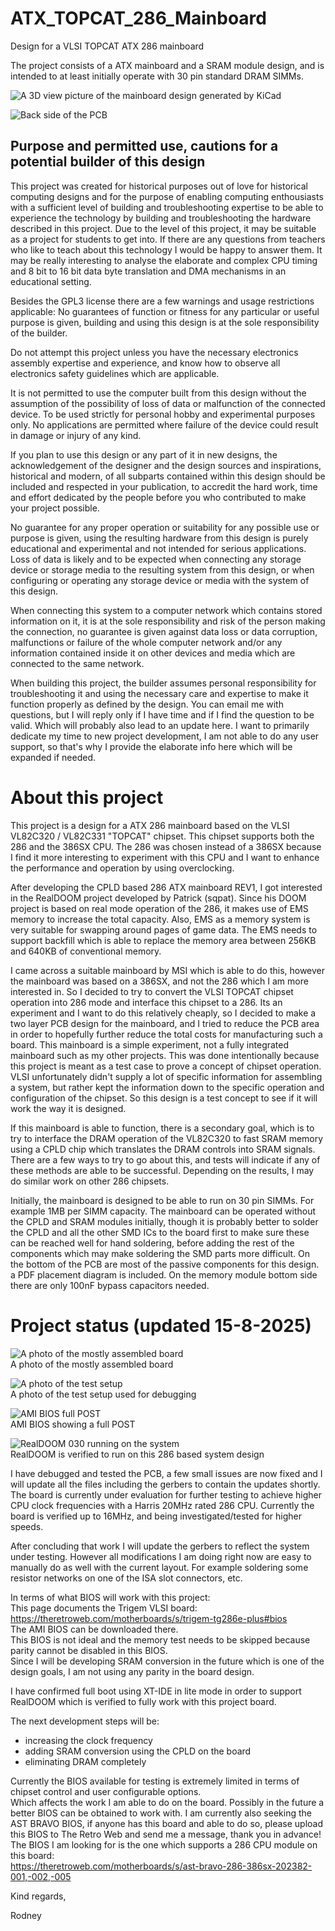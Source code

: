 # ATX_TOPCAT_286_Mainboard
Design for a VLSI TOPCAT ATX 286 mainboard  

The project consists of a ATX mainboard and a SRAM module design, and is intended to at least initially operate with 30 pin standard DRAM SIMMs.  

![A 3D view picture of the mainboard design generated by KiCad](TOPCAT_REV1_Completed_FRONT.png)  

![Back side of the PCB](TOPCAT_REV1_Completed_BACK.png)  



## Purpose and permitted use, cautions for a potential builder of this design  

This project was created for historical purposes out of love for historical computing designs and for the purpose of enabling computing enthousiasts with a sufficient level of building and troubleshooting expertise to be able to experience the technology by building and troubleshooting the hardware described in this project. Due to the level of this project, it may be suitable as a project for students to get into. If there are any questions from teachers who like to teach about this technology I would be happy to answer them. It may be really interesting to analyse the elaborate and complex CPU timing and 8 bit to 16 bit data byte translation and DMA mechanisms in an educational setting.

Besides the GPL3 license there are a few warnings and usage restrictions applicable:
No guarantees of function or fitness for any particular or useful purpose is given, building and using this design is at the sole responsibility of the builder.

Do not attempt this project unless you have the necessary electronics assembly expertise and experience, and know how to observe all electronics safety guidelines which are applicable.

It is not permitted to use the computer built from this design without the assumption of the possibility of loss of data or malfunction of the connected device. To be used strictly for personal hobby and experimental purposes only. No applications are permitted where failure of the device could result in damage or injury of any kind.

If you plan to use this design or any part of it in new designs, the acknowledgement of the designer and the design sources and inspirations, historical and modern, of all subparts contained within this design should be included and respected in your publication, to accredit the hard work, time and effort dedicated by the people before you who contributed to make your project possible.

No guarantee for any proper operation or suitability for any possible use or purpose is given, using the resulting hardware from this design is purely educational and experimental and not intended for serious applications. Loss of data is likely and to be expected when connecting any storage device or storage media to the resulting system from this design, or when configuring or operating any storage device or media with the system of this design.

When connecting this system to a computer network which contains stored information on it, it is at the sole responsibility and risk of the person making the connection, no guarantee is given against data loss or data corruption, malfunctions or failure of the whole computer network and/or any information contained inside it on other devices and media which are connected to the same network.

When building this project, the builder assumes personal responsibility for troubleshooting it and using the necessary care and expertise to make it function properly as defined by the design. You can email me with questions, but I will reply only if I have time and if I find the question to be valid. Which will probably also lead to an update here. I want to primarily dedicate my time to new project development, I am not able to do any user support, so that's why I provide the elaborate info here which will be expanded if needed.

# About this project
This project is a design for a ATX 286 mainboard based on the VLSI VL82C320 / VL82C331 "TOPCAT" chipset.
This chipset supports both the 286 and the 386SX CPU.
The 286 was chosen instead of a 386SX because I find it more interesting to experiment with this CPU and I want to enhance the performance and operation by using overclocking.

After developing the CPLD based 286 ATX mainboard REV1, I got interested in the RealDOOM project developed by Patrick (sqpat).
Since his DOOM project is based on real mode operation of the 286, it makes use of EMS memory to increase the total capacity.
Also, EMS as a memory system is very suitable for swapping around pages of game data.
The EMS needs to support backfill which is able to replace the memory area between 256KB and 640KB of conventional memory.

I came across a suitable mainboard by MSI which is able to do this, however the mainboard was based on a 386SX, and not the 286 which I am more interested in.
So I decided to try to convert the VLSI TOPCAT chipset operation into 286 mode and interface this chipset to a 286.
Its an experiment and I want to do this relatively cheaply, so I decided to make a two layer PCB design for the mainboard, and I tried to reduce the PCB area in order to hopefully further reduce the total costs for manufacturing such a board.
This mainboard is a simple experiment, not a fully integrated mainboard such as my other projects. This was done intentionally because this project is meant as a test case to prove a concept of chipset operation. VLSI unfortunately didn't supply a lot of specific information for assembling a system, but rather kept the information down to the specific operation and configuration of the chipset.  So this design is a test concept to see if it will work the way it is designed.

If this mainboard is able to function, there is a secondary goal, which is to try to interface the DRAM operation of the VL82C320 to fast SRAM memory using a CPLD chip which translates the DRAM controls into SRAM signals. There are a few ways to try to go about this, and tests will indicate if any of these methods are able to be successful. Depending on the results, I may do similar work on other 286 chipsets.

Initially, the mainboard is designed to be able to run on 30 pin SIMMs. For example 1MB per SIMM capacity.
The mainboard can be operated without the CPLD and SRAM modules initially, though it is probably better to solder the CPLD and all the other SMD ICs to the board first to make sure these can be reached well for hand soldering, before adding the rest of the components which may make soldering the SMD parts more difficult.
On the bottom of the PCB are most of the passive components for this design. a PDF placement diagram is included.
On the memory module bottom side there are only 100nF bypass capacitors needed.

# Project status (updated 15-8-2025)  

![A photo of the mostly assembled board](Img_6325s.jpg)  
A photo of the mostly assembled board  

![A photo of the test setup](Img_6319s.jpg)  
A photo of the test setup used for debugging  

![AMI BIOS full POST](Img_6312s.jpg)  
AMI BIOS showing a full POST  

![RealDOOM 030 running on the system](Img_6323s.jpg)  
RealDOOM is verified to run on this 286 based system design  

I have debugged and tested the PCB, a few small issues are now fixed and I will update all the files including the gerbers to contain the updates shortly.
The board is currently under evaluation for further testing to achieve higher CPU clock frequencies with a Harris 20MHz rated 286 CPU.
Currently the board is verified up to 16MHz, and being investigated/tested for higher speeds.  

After concluding that work I will update the gerbers to reflect the system under testing.
However all modifications I am doing right now are easy to manually do as well with the current layout.
For example soldering some resistor networks on one of the ISA slot connectors, etc.  

In terms of what BIOS will work with this project:  
This page documents the Trigem VLSI board:  
https://theretroweb.com/motherboards/s/trigem-tg286e-plus#bios  
The AMI BIOS can be downloaded there.  
This BIOS is not ideal and the memory test needs to be skipped because parity cannot be disabled in this BIOS.  
Since I will be developing SRAM conversion in the future which is one of the design goals, I am not using any parity in the board design.  

I have confirmed full boot using XT-IDE in lite mode in order to support RealDOOM which is verified to fully work with this project board.  

The next development steps will be:  
- increasing the clock frequency
- adding SRAM conversion using the CPLD on the board
- eliminating DRAM completely

Currently the BIOS available for testing is extremely limited in terms of chipset control and user configurable options.  
Which affects the work I am able to do on the board.
Possibly in the future a better BIOS can be obtained to work with.
I am currently also seeking the AST BRAVO BIOS, if anyone has this board and able to do so, please upload this BIOS to The Retro Web and send me a message, thank you in advance!  
The BIOS I am looking for is the one which supports a 286 CPU module on this board:  
https://theretroweb.com/motherboards/s/ast-bravo-286-386sx-202382-001,-002,-005  

Kind regards,

Rodney
